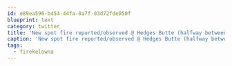 ```yaml
---
id: e89ea596-b454-44fa-8a7f-03d72fde050f
blueprint: text
category: twitter
title: 'New spot fire reported/observed @ Hedges Butte (halfway between Penticton and Apex) #firekelowna'
caption: 'New spot fire reported/observed @ Hedges Butte (halfway between Penticton and Apex) <span class="hashtag hashtag_local">#<a href="http://tweettemp.darylchymko.ca/?tag=firekelowna">firekelowna</a>'
tags:
  - firekelowna
---
```

